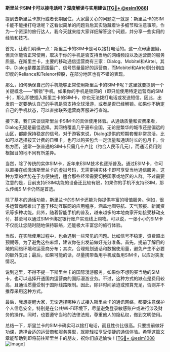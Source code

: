 **斯里兰卡SIM卡可以接电话吗？深度解读与实用建议[[TG💪+ @esim1088](https://t.me/s/esim1088)]**

提到去斯里兰卡旅行或者长期居住，大家最关心的问题之一就是：斯里兰卡的SIM卡能不能接打电话呢？这看似简单的问题背后其实隐藏着许多细节和注意事项。作为一个资深的旅行达人，我今天就来给大家详细解答这个问题，并分享一些实用的经验和技巧。

首先，让我们明确一点：斯里兰卡的SIM卡是可以接打电话的。这一点毋庸置疑，但具体能否正常使用，取决于你的手机是否支持当地的网络频段以及运营商的服务质量。在斯里兰卡，主要的移动通信运营商有三家：Dialog、Mobitel和Airtel。其中，Dialog是覆盖范围最广、信号质量最好的运营商，而Mobitel和Airtel则分别由印度的Reliance和Telenor控股，在部分地区也有不错的表现。

那么，如何确保自己的手机能够正常使用斯里兰卡的SIM卡呢？这里就要提到一个关键概念——“解锁”手机。如果你的手机是锁网的（即只能使用特定运营商的SIM卡），那么即使插入斯里兰卡的SIM卡，你也无法拨打电话或发送短信。因此，出发前一定要确认自己的手机是否支持全球漫游，或者是否已经解锁。如果你不确定自己的手机状态，可以直接联系运营商客服进行查询。

接下来，我们来谈谈斯里兰卡SIM卡的具体使用体验。从通话质量和资费来看，Dialog无疑是最佳选择。其网络覆盖几乎遍布全国，无论是繁华的城市还是偏远的山区，都能保持稳定的信号。对于游客来说，Dialog提供的短期套餐非常灵活，比如可以选择按天计费的日租卡，也可以购买包含一定流量和通话时长的包月卡。价格方面，通常一张普通的SIM卡只需几十卢比（约合人民币几元），而通话费用则根据目的地不同有所差异。

当然，除了传统的实体SIM卡，近年来ESIM技术也逐渐普及。通过ESIM卡，你可以直接在线激活斯里兰卡的虚拟号码，无需更换实体卡即可享受当地通信服务。这种方案的优势在于方便快捷，适合那些经常需要切换国家或地区的人群。不过需要注意的是，目前支持ESIM功能的设备还比较有限，如果你的手机不支持ESIM，那么传统SIM卡仍然是首选。

除了基本的通话功能，斯里兰卡的SIM卡还能为你提供丰富的增值服务。例如，很多运营商都推出了基于移动互联网的应用程序，涵盖地图导航、天气预报、新闻资讯等多种功能。此外，随着智能手机的普及，越来越多的本地商家开始接受移动支付，甚至可以通过SIM卡绑定银行账户实现线上购物。可以说，一张小小的SIM卡不仅能让您随时随地保持联络，还能极大丰富您的旅行体验。

当然，在实际使用过程中，也会遇到一些常见的问题。比如信号不稳定、资费超出预期等。为了避免这些麻烦，建议你在出发前做好充分准备。首先，提前了解目的地的网络环境和运营商分布；其次，合理规划通话和数据使用量，避免产生不必要的额外支出；最后，如果可能的话，尽量携带备用手机或备用SIM卡，以应对突发情况。

说到这里，不得不提一下斯里兰卡的国际漫游服务。如果你不想购买当地的SIM卡，也可以选择开通国内运营商的国际漫游业务。不过，这种方式的缺点是费用较高，且通话质量受制于国际线路限制。因此，除非时间紧迫或预算充足，否则并不推荐采用这种方式。

最后，我想提醒大家，无论选择哪种方式接入斯里兰卡的通讯网络，都要注意保护个人信息安全。特别是在公共Wi-Fi环境下，尽量避免登录敏感账户或进行涉及财务的操作。同时，也要遵守当地的法律法规，尊重他人的隐私权，做到文明使用。

总结一下，斯里兰卡的SIM卡确实可以接打电话，而且性价比很高。只要提前做好功课，选择合适的运营商和服务类型，就能轻松享受便捷的通信体验。希望这篇文章能帮助到即将前往斯里兰卡的朋友，祝你们旅途愉快！[[TG💪+ @esim1088](https://t.me/s/esim1088) ![Image](https://i.postimg.cc/4NQfJmqS/Snipaste-2025-05-13-00-14-12.png)]